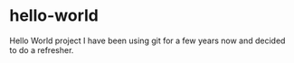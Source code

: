 # hello-world
Hello World project 
I have been using git for a few years now and decided to do a refresher.

